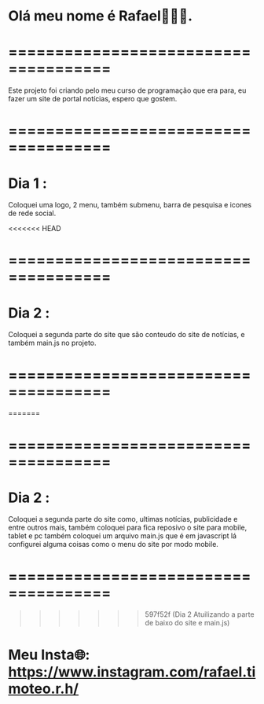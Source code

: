 # Olá meu nome é Rafael👋👋👋.

# ===================================== 

Este projeto foi criando pelo meu curso de programação que era para, eu fazer um site de portal notícias, espero que gostem.

# =====================================

# Dia 1 :
Coloquei uma logo, 2 menu, também submenu, barra de pesquisa e icones de rede social.

<<<<<<< HEAD
# =====================================

# Dia 2 :
Coloquei a segunda parte do site que são conteudo do site de notícias, e também main.js no projeto.

# =====================================
=======
# ===================================== 

# Dia 2 :
Coloquei a segunda parte do site como, ultimas notícias, publicidade e entre outros mais, também coloquei para fica reposivo o site para mobile, tablet e pc também coloquei um arquivo main.js que é em javascript lá configurei alguma coisas como o menu do site por modo mobile.

# ===================================== 
>>>>>>> 597f52f (Dia 2 Atuilizando a parte de baixo do site e main.js)

# Meu Insta🌐: https://www.instagram.com/rafael.timoteo.r.h/
